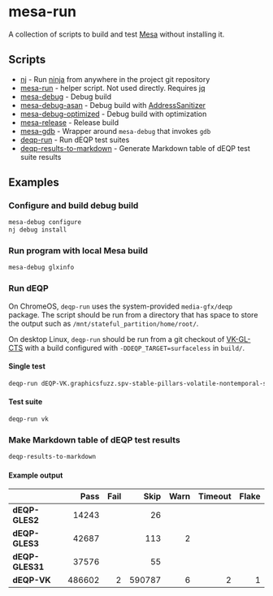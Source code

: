 # mesa-run

A collection of scripts to build and test [Mesa](https://www.mesa3d.org/) without installing it.

## Scripts

- [nj](nj) - Run [ninja](https://github.com/ninja-build/ninja) from anywhere in the project git repository
- [mesa-run](mesa-run) - helper script. Not used directly. Requires [jq](https://github.com/jqlang/jq)
- [mesa-debug](mesa-debug) - Debug build
- [mesa-debug-asan](mesa-debug-asan) - Debug build with [AddressSanitizer](https://github.com/google/sanitizers/wiki/AddressSanitizer)
- [mesa-debug-optimized](mesa-debug-optimized) - Debug build with optimization
- [mesa-release](mesa-release) - Release build
- [mesa-gdb](mesa-gdb) - Wrapper around `mesa-debug` that invokes `gdb`
- [deqp-run](deqp-run) - Run dEQP test suites
- [deqp-results-to-markdown](deqp-results-to-markdown) - Generate Markdown table of dEQP test suite results

## Examples

### Configure and build debug build

```sh
mesa-debug configure
nj debug install
```

### Run program with local Mesa build

```sh
mesa-debug glxinfo
```

### Run dEQP

On ChromeOS, `deqp-run` uses the system-provided `media-gfx/deqp` package. The script should be run from a directory that has space to store the output such as `/mnt/stateful_partition/home/root/`.

On desktop Linux, `deqp-run` should be run from a git checkout of [VK-GL-CTS](https://github.com/KhronosGroup/VK-GL-CTS/) with a build configured with `-DDEQP_TARGET=surfaceless` in `build/`.

#### Single test

```sh
deqp-run dEQP-VK.graphicsfuzz.spv-stable-pillars-volatile-nontemporal-store
```

#### Test suite

```sh
deqp-run vk
```

### Make Markdown table of dEQP test results

```sh
deqp-results-to-markdown 
```

#### Example output

|                  | Pass | Fail | Skip | Warn | Timeout | Flake |
| ---------------- | ---: | ---: | ---: | ---: | ------: | ----: |
| **dEQP-GLES2**   |14243| |26| | | |
| **dEQP-GLES3**   |42687| |113|2| | |
| **dEQP-GLES31**   |37576| |55| | | |
| **dEQP-VK**   |486602|2|590787|6|2|1|
